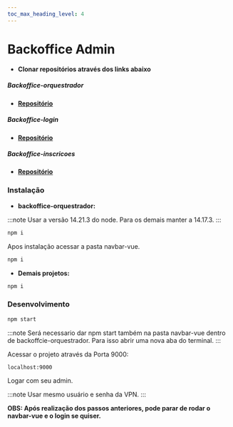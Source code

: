 ```yaml
---
toc_max_heading_level: 4
---
```


# Backoffice Admin

- **Clonar repositórios através dos links abaixo**

##### Backoffice-orquestrador
- **[Repositório](https://github.com/MEDGRUPOGIT/backoffice-orquestrador)**

##### Backoffice-login
- **[Repositório](https://github.com/MEDGRUPOGIT/backoffice-login)**

##### Backoffice-inscricoes
- **[Repositório](https://github.com/MEDGRUPOGIT/backoffice-inscricoes)**

### Instalação

- **backoffice-orquestrador:**

:::note
Usar a versão 14.21.3 do node. Para os demais manter a 14.17.3.
:::

```bash
npm i
```

Apos instalação acessar a pasta navbar-vue.

```bash
npm i
```

- **Demais projetos:**

```bash
npm i
```

### Desenvolvimento

```bash
npm start
```

:::note
Será necessario dar npm start também na pasta navbar-vue dentro de backoffcie-orquestrador. Para isso abrir uma nova aba do terminal.
:::

Acessar o projeto através da Porta 9000:

```bash
localhost:9000
```

Logar com seu admin.

:::note
Usar mesmo usuário e senha da VPN.
:::

**OBS: Após realização dos passos anteriores, pode parar de rodar o navbar-vue e o login se quiser.**